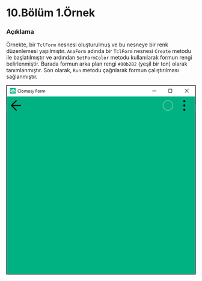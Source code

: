 # 10.Bölüm 1.Örnek

### Açıklama

Örnekte, bir `TclForm` nesnesi oluşturulmuş ve bu nesneye bir renk düzenlemesi yapılmıştır. `AnaForm` adında bir `TclForm` nesnesi `Create` metodu ile başlatılmıştır ve ardından `SetFormColor` metodu kullanılarak formun rengi belirlenmiştir. Burada formun arka plan rengi `#00b282` (yeşil bir ton) olarak tanımlanmıştır. Son olarak, `Run` metodu çağrılarak formun çalıştırılması sağlanmıştır.

![Bolum 10-Örnek 1](Bolum10_Ornek1.png)